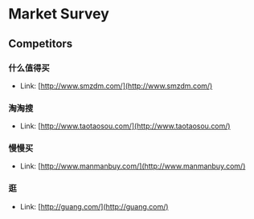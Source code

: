 # Market Survey
## Competitors
### 什么值得买
 * Link: [http://www.smzdm.com/](http://www.smzdm.com/)

### 淘淘搜
 * Link: [http://www.taotaosou.com/](http://www.taotaosou.com/)

### 慢慢买
 * Link: [http://www.manmanbuy.com/](http://www.manmanbuy.com/)

### 逛
 * Link: [http://guang.com/](http://guang.com/) 
